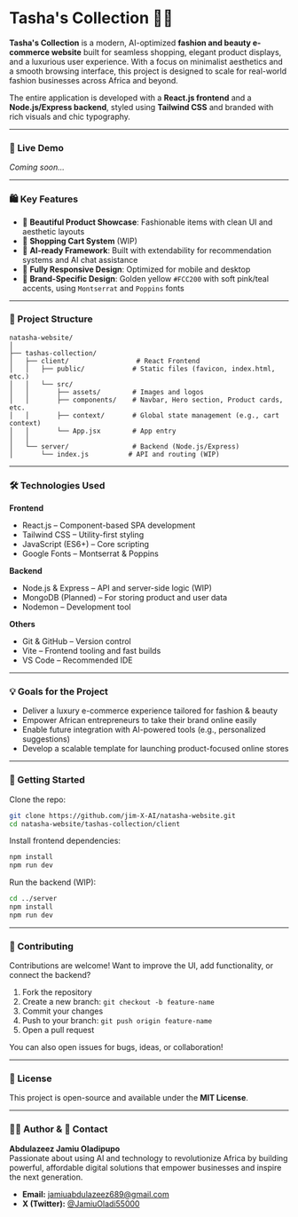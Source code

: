 # Tasha's Collection 👗✨

**Tasha's Collection** is a modern, AI-optimized **fashion and beauty e-commerce website** built for seamless shopping, elegant product displays, and a luxurious user experience. With a focus on minimalist aesthetics and a smooth browsing interface, this project is designed to scale for real-world fashion businesses across Africa and beyond.

The entire application is developed with a **React.js frontend** and a **Node.js/Express backend**, styled using **Tailwind CSS** and branded with rich visuals and chic typography.

---

### 🌟 Live Demo

_Coming soon..._

---

### 🛍️ Key Features

- 💄 **Beautiful Product Showcase**: Fashionable items with clean UI and aesthetic layouts  
- 🛒 **Shopping Cart System** (WIP)  
- 🧠 **AI-ready Framework**: Built with extendability for recommendation systems and AI chat assistance  
- 📱 **Fully Responsive Design**: Optimized for mobile and desktop  
- 🎨 **Brand-Specific Design**: Golden yellow `#FCC200` with soft pink/teal accents, using `Montserrat` and `Poppins` fonts  

---

### 🧽 Project Structure

```plaintext
natasha-website/
│
├── tashas-collection/
│   ├── client/                 # React Frontend
│   │   ├── public/            # Static files (favicon, index.html, etc.)
│   │   └── src/
│   │       ├── assets/        # Images and logos
│   │       ├── components/    # Navbar, Hero section, Product cards, etc.
│   │       ├── context/       # Global state management (e.g., cart context)
│   │       └── App.jsx        # App entry
│   │
│   └── server/                # Backend (Node.js/Express)
│       └── index.js          # API and routing (WIP)
```

---

### 🛠️ Technologies Used

**Frontend**
- React.js – Component-based SPA development  
- Tailwind CSS – Utility-first styling  
- JavaScript (ES6+) – Core scripting  
- Google Fonts – Montserrat & Poppins  

**Backend**
- Node.js & Express – API and server-side logic (WIP)  
- MongoDB (Planned) – For storing product and user data  
- Nodemon – Development tool  

**Others**
- Git & GitHub – Version control  
- Vite – Frontend tooling and fast builds  
- VS Code – Recommended IDE  

---

### 💡 Goals for the Project

- Deliver a luxury e-commerce experience tailored for fashion & beauty  
- Empower African entrepreneurs to take their brand online easily  
- Enable future integration with AI-powered tools (e.g., personalized suggestions)  
- Develop a scalable template for launching product-focused online stores  

---

### 🚀 Getting Started

Clone the repo:

```bash
git clone https://github.com/jim-X-AI/natasha-website.git
cd natasha-website/tashas-collection/client
```

Install frontend dependencies:

```bash
npm install
npm run dev
```

Run the backend (WIP):

```bash
cd ../server
npm install
npm run dev
```

---

### 🤝 Contributing

Contributions are welcome! Want to improve the UI, add functionality, or connect the backend?

1. Fork the repository  
2. Create a new branch: `git checkout -b feature-name`  
3. Commit your changes  
4. Push to your branch: `git push origin feature-name`  
5. Open a pull request  

You can also open issues for bugs, ideas, or collaboration!

---

### 📄 License

This project is open-source and available under the **MIT License**.

---

### 👩‍💻 Author & 💬 Contact

**Abdulazeez Jamiu Oladipupo**  
Passionate about using AI and technology to revolutionize Africa by building powerful, affordable digital solutions that empower businesses and inspire the next generation.

- **Email:** jamiuabdulazeez689@gmail.com  
- **X (Twitter):** [@JamiuOladi55000](https://x.com/JamiuOladi55000)


